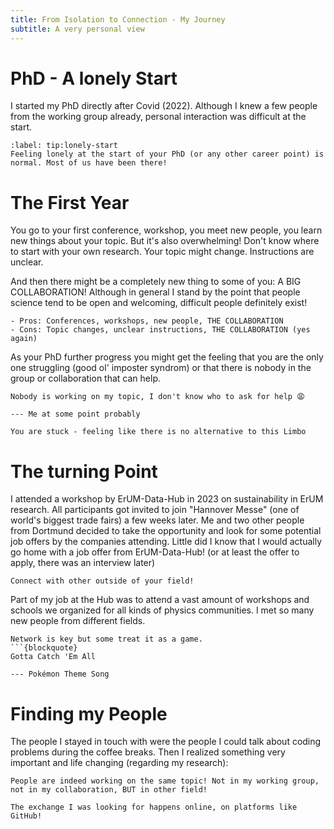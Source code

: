 ```yaml
---
title: From Isolation to Connection - My Journey
subtitle: A very personal view
---
```


# PhD - A lonely Start
I started my PhD directly after Covid (2022). 
Although I knew a few people from the working group already, personal interaction was difficult at the start. 

```{tip} New Place, New People, New Topic
:label: tip:lonely-start
Feeling lonely at the start of your PhD (or any other career point) is normal. Most of us have been there!
```

# The First Year

You go to your first conference, workshop, you meet new people, you learn new things about your topic.
But it's also overwhelming! Don't know where to start with your own research. Your topic might change. Instructions are unclear.

And then there might be a completely new thing to some of you: A BIG COLLABORATION!
Although in general I stand by the point that people science tend to be open and welcoming, difficult people definitely exist!

```{tip} A dive into the scientific community
- Pros: Conferences, workshops, new people, THE COLLABORATION
- Cons: Topic changes, unclear instructions, THE COLLABORATION (yes again)
```

As your PhD further progress you might get the feeling that you are the only one struggling (good ol' imposter syndrom) or that there
is nobody in the group or collaboration that can help. 

```{blockquote}
Nobody is working on my topic, I don't know who to ask for help 😩

--- Me at some point probably
```

```{important} The realisation
You are stuck - feeling like there is no alternative to this Limbo
```

# The turning Point

I attended a workshop by ErUM-Data-Hub in 2023 on sustainability in ErUM research. All participants got invited to join "Hannover Messe" (one of world's biggest trade fairs) a few weeks later.
Me and two other people from Dortmund decided to take the opportunity and look for some potential job offers by the companies attending. 
Little did I know that I would actually go home with a job offer from ErUM-Data-Hub! (or at least the offer to apply, there was an interview later)

```{tip} Pro tip
Connect with other outside of your field!
```

Part of my job at the Hub was to attend a vast amount of workshops and schools we organized for all kinds of physics communities. 
I met so many new people from different fields.

```{tip} Conclusion
Network is key but some treat it as a game.
```{blockquote}
Gotta Catch 'Em All

--- Pokémon Theme Song
```

# Finding my People

The people I stayed in touch with were the people I could talk about coding problems during the coffee breaks.
Then I realized something very important and life changing (regarding my research):

```{note} Another Realisation
People are indeed working on the same topic! Not in my working group, not in my collaboration, BUT in other field!
```

```{note} The Room where it happens (-Aaron Burr, Hamilton the Musical)
The exchange I was looking for happens online, on platforms like GitHub!
```


